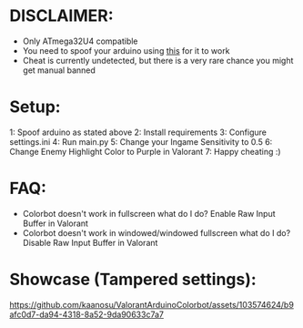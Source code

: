 # DISCLAIMER:
- Only ATmega32U4 compatible
- You need to spoof your arduino using [this](https://cdn.discordapp.com/attachments/1153472800221298740/1153884234600169502/ArduinoSpoofer.exe) for it to work
- Cheat is currently undetected, but there is a very rare chance you might get manual banned

# Setup:
1: Spoof arduino as stated above
2: Install requirements
3: Configure settings.ini
4: Run main.py
5: Change your Ingame Sensitivity to 0.5
6: Change Enemy Highlight Color to Purple in Valorant
7: Happy cheating :)

# FAQ:
- Colorbot doesn't work in fullscreen what do I do?
  Enable Raw Input Buffer in Valorant
- Colorbot doesn't work in windowed/windowed fullscreen what do I do? 
  Disable Raw Input Buffer in Valorant

# Showcase (Tampered settings):


https://github.com/kaanosu/ValorantArduinoColorbot/assets/103574624/b9afc0d7-da94-4318-8a52-9da90633c7a7

